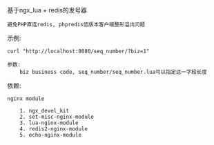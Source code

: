 基于ngx\_lua + redis的发号器

	避免PHP直连redis, phpredis低版本客户端整形溢出问题

示例:

	curl "http://localhost:8080/seq_number/?biz=1"

	参数:
		biz business code, seq_number/seq_number.lua可以指定这一字段长度

依赖:

	nginx module

		1. ngx_devel_kit
		2. set-misc-nginx-module
		3. lua-nginx-module
		4. redis2-nginx-module
		5. echo-nginx-module
